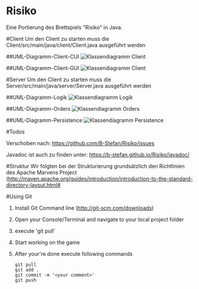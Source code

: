 Risiko
======

Eine Portierung des Brettspiels "Risiko" in Java.


#Client
 Um den Client zu starten muss die Client/src/main/java/client/Client.java ausgeführt werden

##UML-Diagramm-Client-CUI
![Klassendiagramm Client](http://b-stefan.github.io/Risiko/UML-Klassendiagramme/Client-CUI.svg "Klassendiagramm Client")

##UML-Diagramm-Client-GUI
![Klassendiagramm Client](http://b-stefan.github.io/Risiko/UML-Klassendiagramme/Clinet-GUI.svg "Klassendiagramm Client")

#Server
 Um den Client zu starten muss die Server/src/main/java/server/Server.java ausgeführt werden

##UML-Diagramm-Logik
![Klassendiagramm Logik](http://b-stefan.github.io/Risiko/UML-Klassendiagramme/Server-Logic.svg "Klassendiagramm Logik")

##UML-Diagramm-Orders
![Klassendiagramm Orders](http://b-stefan.github.io/Risiko/UML-Klassendiagramme/Server-Orders.svg "Klassendiagramm Orders")

##UML-Diagramm-Persistence
![Klassendiagramm Persistence](http://b-stefan.github.io/Risiko/UML-Klassendiagramme/Server-Persistence.svg "Klassendiagramm Persistence")


#Todos

Verschoben nach: https://github.com/B-Stefan/Risiko/issues

Javadoc ist auch zu finden unter: https://b-stefan.github.io/Risiko/javadoc/



#Struktur
Wir folgten bei der Strukturierung grundsätzlich den Richtlinien des Apache Marvens Project
(http://maven.apache.org/guides/introduction/introduction-to-the-standard-directory-layout.html#



#Using Git

1. Install Git Command line (http://git-scm.com/downloads)
2. Open your Console/Terminal and navigate to your local project folder
3. execute 'git pull'

4. Start working on the game

5. After your're done execute following commands
    ```
    git pull
    git add .
    git commit -m '<your comment>'
    git push

    ```